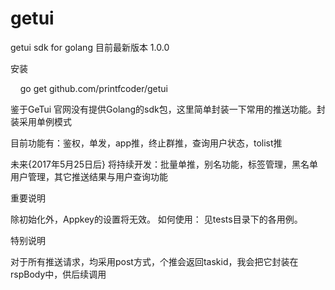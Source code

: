 # getui
getui sdk for golang
目前最新版本 1.0.0

安装

     go get github.com/printfcoder/getui

鉴于GeTui 官网没有提供Golang的sdk包，这里简单封装一下常用的推送功能。封装采用单例模式


目前功能有：鉴权，单发，app推，终止群推，查询用户状态，tolist推

未来{2017年5月25日后}
将持续开发：批量单推，别名功能，标签管理，黑名单用户管理，其它推送结果与用户查询功能

重要说明

除初始化外，Appkey的设置将无效。
如何使用：
见tests目录下的各用例。


特别说明

对于所有推送请求，均采用post方式，个推会返回taskid，我会把它封装在rspBody中，供后续调用
